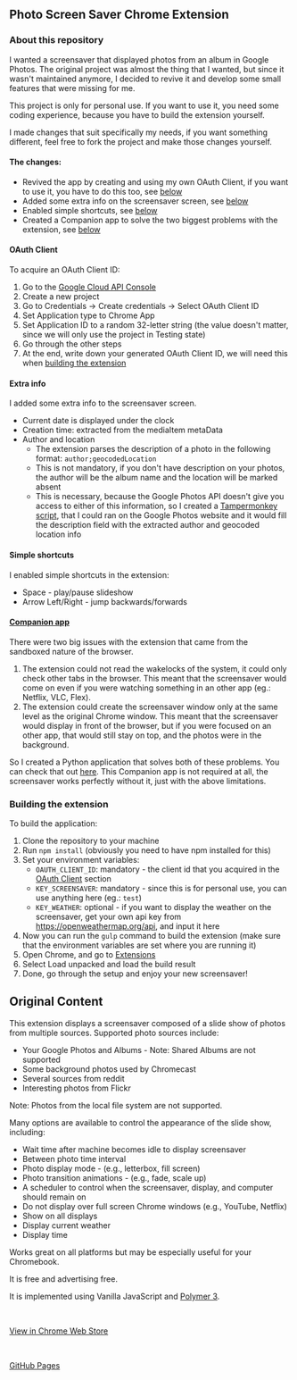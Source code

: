 ## Photo Screen Saver Chrome Extension

### About this repository

I wanted a screensaver that displayed photos from an album in Google Photos.
The original project was almost the thing that I wanted, but since it wasn't maintained anymore, I decided to revive it and develop some small features that were missing for me.

This project is only for personal use. If you want to use it, you need some coding experience, because you have to build the extension yourself.

I made changes that suit specifically my needs, if you want something different, feel free to fork the project and make those changes yourself.

#### The changes:

* Revived the app by creating and using my own OAuth Client, if you want to use it, you have to do this too, see [below](#oauth-client)
* Added some extra info on the screensaver screen, see [below](#extra-info)
* Enabled simple shortcuts, see [below](#simple-shortcuts)
* Created a Companion app to solve the two biggest problems with the extension, see [below](#companion-app)

#### OAuth Client

To acquire an OAuth Client ID:
1. Go to the [Google Cloud API Console](https://console.cloud.google.com/)
2. Create a new project
3. Go to Credentials -> Create credentials -> Select OAuth Client ID
4. Set Application type to Chrome App
5. Set Application ID to a random 32-letter string (the value doesn't matter, since we will only use the project in Testing state)
6. Go through the other steps
7. At the end, write down your generated OAuth Client ID, we will need this when [building the extension](#building-the-extension)

#### Extra info

I added some extra info to the screensaver screen.
* Current date is displayed under the clock
* Creation time: extracted from the mediaItem metaData
* Author and location
  * The extension parses the description of a photo in the following format: `author;geocodedLocation`
  * This is not mandatory, if you don't have description on your photos, the author will be the album name and the location will be marked absent
  * This is necessary, because the Google Photos API doesn't give you access to either of this information, so I created a [Tampermonkey script](https://gist.github.com/koostamas/eff6087c4aa0702926da54437dc96ae2), that I could ran on the Google Photos website and it would fill the description field with the extracted author and geocoded location info
    

#### Simple shortcuts

I enabled simple shortcuts in the extension:
* Space - play/pause slideshow
* Arrow Left/Right - jump backwards/forwards

#### [Companion app](https://github.com/koostamas/screensaver-companion)

There were two big issues with the extension that came from the sandboxed nature of the browser.
1. The extension could not read the wakelocks of the system, it could only check other tabs in the browser. This meant that the screensaver would come on even if you were watching something in an other app (eg.: Netflix, VLC, Flex).
2. The extension could create the screensaver window only at the same level as the original Chrome window. This meant that the screensaver would display in front of the browser, but if you were focused on an other app, that would still stay on top, and the photos were in the background.

So I created a Python application that solves both of these problems. You can check that out [here](https://github.com/koostamas/screensaver-companion).
This Companion app is not required at all, the screensaver works perfectly without it, just with the above limitations.

### Building the extension

To build the application:
1. Clone the repository to your machine
2. Run `npm install` (obviously you need to have npm installed for this)
3. Set your environment variables:
    * `OAUTH_CLIENT_ID`: mandatory - the client id that you acquired in the [OAuth Client](#oauth-client) section
    * `KEY_SCREENSAVER`: mandatory - since this is for personal use, you can use anything here (eg.: `test`)
    * `KEY_WEATHER`: optional - if you want to display the weather on the screensaver, get your own api key from https://openweathermap.org/api, and input it here
4. Now you can run the `gulp` command to build the extension (make sure that the environment variables are set where you are running it)
5. Open Chrome, and go to [Extensions](chrome://extensions/)
6. Select Load unpacked and load the build result
7. Done, go through the setup and enjoy your new screensaver!

## Original Content

This extension displays a screensaver composed of a slide show of photos from multiple sources. Supported photo sources include:

* Your Google Photos and Albums - Note: Shared Albums are not supported
* Some background photos used by Chromecast
* Several sources from reddit
* Interesting photos from Flickr

Note: Photos from the local file system are not supported.

Many options are available to control the appearance of the slide show, including:

* Wait time after machine becomes idle to display screensaver
* Between photo time interval
* Photo display mode - (e.g., letterbox, fill screen)
* Photo transition animations - (e.g., fade, scale up)
* A scheduler to control when the screensaver, display, and computer should remain on
* Do not display over full screen Chrome windows (e.g., YouTube, Netflix)
* Show on all displays
* Display current weather
* Display time

Works great on all platforms but may be especially useful for your Chromebook.

It is free and advertising free.

It is implemented using Vanilla JavaScript and [Polymer 3](https://polymer-library.polymer-project.org/3.0/docs/devguide/feature-overview).

<br />

[View in Chrome Web Store](https://chrome.google.com/webstore/detail/kohpcmlfdjfdggcjmjhhbcbankgmppgc)

<br />

[GitHub Pages](https://opus1269.github.io/screensaver/)

<br /><br />


